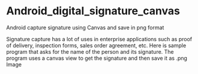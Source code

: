 # Android_digital_signature_canvas
Android capture signature using Canvas and save in png format


Signature capture has a lot of uses in enterprise applications such as proof of delivery, inspection forms, sales order agreement, etc. Here is sample program that asks for the name of the person and its signature. The program uses a canvas view to get the signature and then save it as .png Image

